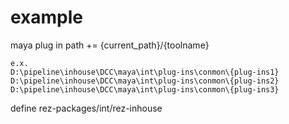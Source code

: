 # example

maya plug in path += {current_path}/{toolname}

```
e.x.
D:\pipeline\inhouse\DCC\maya\int\plug-ins\conmon\{plug-ins1}
D:\pipeline\inhouse\DCC\maya\int\plug-ins\conmon\{plug-ins2}
D:\pipeline\inhouse\DCC\maya\int\plug-ins\conmon\{plug-ins3}
```

define rez-packages/int/rez-inhouse